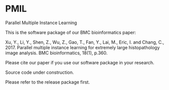 # PMIL
Parallel Multiple Instance Learning

This is the software package of our BMC bioinformatics paper:

Xu, Y., Li, Y., Shen, Z., Wu, Z., Gao, T., Fan, Y., Lai, M., Eric, I. and Chang, C., 2017. Parallel multiple instance learning for extremely large histopathology image analysis. BMC bioinformatics, 18(1), p.360.

Please cite our paper if you use our software package in your research.

Source code under construction.

Please refer to the release package first.
